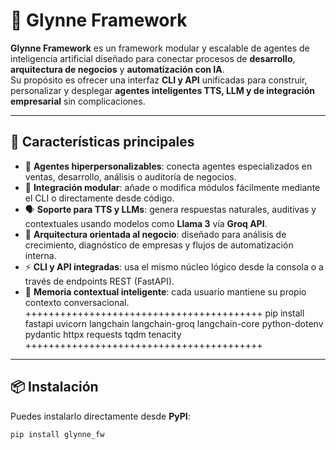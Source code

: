 # 🧠 Glynne Framework

**Glynne Framework** es un framework modular y escalable de agentes de inteligencia artificial diseñado para conectar procesos de **desarrollo**, **arquitectura de negocios** y **automatización con IA**.  
Su propósito es ofrecer una interfaz **CLI y API** unificadas para construir, personalizar y desplegar **agentes inteligentes TTS, LLM y de integración empresarial** sin complicaciones.

---

## 🚀 Características principales

- 🔗 **Agentes hiperpersonalizables**: conecta agentes especializados en ventas, desarrollo, análisis o auditoría de negocios.  
- 🧩 **Integración modular**: añade o modifica módulos fácilmente mediante el CLI o directamente desde código.  
- 🗣️ **Soporte para TTS y LLMs**: genera respuestas naturales, auditivas y contextuales usando modelos como **Llama 3** vía **Groq API**.  
- 💼 **Arquitectura orientada al negocio**: diseñado para análisis de crecimiento, diagnóstico de empresas y flujos de automatización interna.  
- ⚡ **CLI y API integradas**: usa el mismo núcleo lógico desde la consola o a través de endpoints REST (FastAPI).  
- 🧠 **Memoria contextual inteligente**: cada usuario mantiene su propio contexto conversacional.  
+++++++++++++++++++++++++++++++++++++++++
pip install fastapi uvicorn langchain langchain-groq langchain-core python-dotenv pydantic httpx requests tqdm tenacity
+++++++++++++++++++++++++++++++++++++++++
---

## 📦 Instalación

Puedes instalarlo directamente desde **PyPI**:

```bash
pip install glynne_fw
